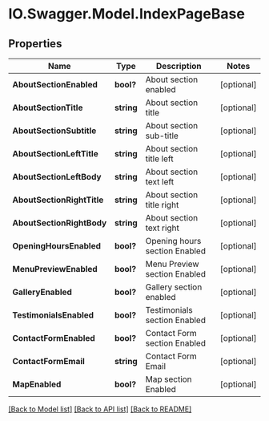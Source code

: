 # IO.Swagger.Model.IndexPageBase
## Properties

Name | Type | Description | Notes
------------ | ------------- | ------------- | -------------
**AboutSectionEnabled** | **bool?** | About section enabled | [optional] 
**AboutSectionTitle** | **string** | About section title | [optional] 
**AboutSectionSubtitle** | **string** | About section sub-title | [optional] 
**AboutSectionLeftTitle** | **string** | About section title left | [optional] 
**AboutSectionLeftBody** | **string** | About section text left | [optional] 
**AboutSectionRightTitle** | **string** | About section title right | [optional] 
**AboutSectionRightBody** | **string** | About section text right | [optional] 
**OpeningHoursEnabled** | **bool?** | Opening hours section Enabled | [optional] 
**MenuPreviewEnabled** | **bool?** | Menu Preview section Enabled | [optional] 
**GalleryEnabled** | **bool?** | Gallery section enabled | [optional] 
**TestimonialsEnabled** | **bool?** | Testimonials section Enabled | [optional] 
**ContactFormEnabled** | **bool?** | Contact Form section Enabled | [optional] 
**ContactFormEmail** | **string** | Contact Form Email | [optional] 
**MapEnabled** | **bool?** | Map section Enabled | [optional] 

[[Back to Model list]](../README.md#documentation-for-models) [[Back to API list]](../README.md#documentation-for-api-endpoints) [[Back to README]](../README.md)

